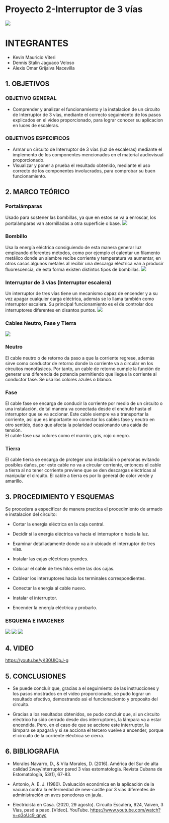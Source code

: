 # Proyecto 2-Interruptor de 3 vías
![](https://github.com/dennis-jaguaco/Proyecto-2/blob/main/espe.png)

# INTEGRANTES
* Kevin Mauricio Viteri
* Dennis Stalin Jaguaco Veloso
* Alexis Omar Grijalva Nacevilla
## 1. OBJETIVOS
### OBJETIVO GENERAL
* Comprender y analizar el funcionamiento y la instalacion de un circuito de Interruptor de 3 vías, mediante el correcto seguimiento de los pasos explicados en el video proporcionado, para lograr conocer su aplicacion en luces de escaleras.
### OBJETIVOS ESPECIFICOS
* Armar un circuito de Interruptor de 3 vías (luz de escaleras) mediante el implemento de los componentes mencionados en el material audiovisual proporcionado.
* Visualizar y poner a prueba el resultado obtenido, mediante el uso correcto de los componentes involucrados, para comprobar su buen funcionamiento.

## 2. MARCO TEÓRICO

### Portalámparas
Usado para sostener las bombillas, ya que en estos se va a enroscar, los portalámparas van atornilladas a otra superficie o base.
![](https://github.com/dennis-jaguaco/Proyecto-2/blob/main/portalámparas.jpg)

### Bombillo
Usa la energía eléctrica consiguiendo de esta manera generar luz empleando diferentes métodos, como por ejemplo el calentar un filamento metálico donde un alambre recibe corriente y temperatura va aumentar, en otros casos algunos metales al recibir una descarga eléctrica van a producir fluorescencia, de esta forma existen distintos tipos de bombillas.
![](https://github.com/dennis-jaguaco/Proyecto-2/blob/main/bombillo.jpg)

### Interruptor de 3 vías (Interruptor escalera)
Un interruptor de tres vías tiene un mecanismo capaz de encender y a su vez apagar cualquier carga eléctrica, además se lo llama también como interruptor escalera. Su principal funcionamiento es el de controlar dos interruptores diferentes en disantos puntos.
![](https://github.com/dennis-jaguaco/Proyecto-2/blob/main/interruptor.jpg)

### Cables Neutro, Fase y Tierra
![](https://github.com/dennis-jaguaco/Proyecto-2/blob/main/cable.jpg)

### Neutro

El cable neutro o de retorno da paso a que la corriente regrese, además sirve como conductor de retorno donde la corriente va a circular en los circuitos monofásicos. Por tanto, un cable de retorno cumple la función de generar una diferencia de potencia permitiendo que llegue la corriente al conductor fase. 
Se usa los colores azules o blanco.

### Fase 

El cable fase se encarga de conducir la corriente por medio de un circuito o una instalación, de tal manera va conectada desde el enchufe hasta el interruptor que se va accionar.
Este cable siempre va a transportar la corriente, así que es importante no conectar los cables fase y neutro en otro sentido, dado que afecta la polaridad ocasionando una caída de tensión.  
El cable fase usa colores como el marrón, gris, rojo o negro. 

### Tierra 

El cable tierra se encarga de proteger una instalación o personas evitando posibles daños, por este cable no va a circular corriente, entonces el cable a tierra al no tener corriente previene que se den descargas eléctricas al manipular el circuito. 
El cable a tierra es por lo general de color verde y amarillo. 

## 3. PROCEDIMIENTO Y ESQUEMAS
Se procedera a especificar de manera practica el procedimiento de armado e instalacion del circuito:

* Cortar la energía eléctrica en la caja central.

* Decidir si la energía eléctrica va hacia el interruptor o hacia la luz.

* Examinar detalladamente donde va a ir ubicado el interruptor de tres vías.

* Instalar las cajas eléctricas grandes.

* Colocar el cable de tres hilos entre las dos cajas.

* Cablear los interruptores hacia los terminales correspondientes.

* Conectar la energía al cable nuevo.

* Instalar el interruptor.

* Encender la energía eléctrica y probarlo.

### ESQUEMA E IMAGENES

![](https://github.com/dennis-jaguaco/Proyecto-2/blob/main/esquema1.png)
![](https://github.com/dennis-jaguaco/Proyecto-2/blob/main/circuito1.jpg)
![](https://github.com/dennis-jaguaco/Proyecto-2/blob/main/circuito2.jpg)

## 4. VIDEO

https://youtu.be/yK30UlCpJ-g

## 5. CONCLUSIONES

* Se puede concluir que, gracias a el seguimiento de las instrucciones y los pasos mostrados en el video proporcionado, se pudo lograr un resultado efectivo, demostrando asi el funcionaciemto y proposito del circuito.

* Gracias a los resultados obtenidos, se pudo concluir que, si un circuito eléctrico ha sido cerrado desde dos interruptores, la lámpara va a estar encendida. Pero, en el caso de que se accione este interruptor, la lámpara se apagará y si se acciona el tercero vuelve a encender, porque el circuito de la corriente eléctrica se cierra.

## 6. BIBLIOGRAFIA

* Morales Navarro, D., & Vila Morales, D. (2016). América del Sur de alta calidad 2way/interruptor pared 3 vías estomatología. Revista Cubana de Estomatología, 53(1), 67-83.

* Antonio, A. E. J. (1980). Evaluación económica en la aplicación de la vacuna contra la enfermedad de new-castle por 3 vías diferentes de administración en aves ponedoras en jaula.

* Electricista en Casa. (2020, 29 agosto). Circuito Escalera, 924, Vaiven, 3 Vias, pasó a paso. [Vídeo]. YouTube. https://www.youtube.com/watch?v=q3oUc9_qnyc
